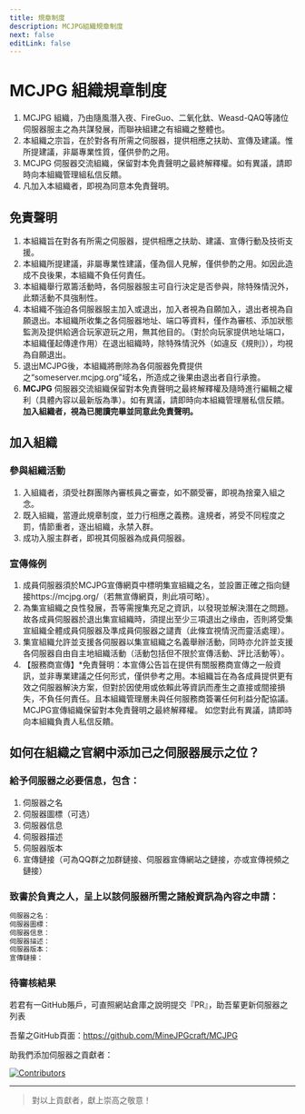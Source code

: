 ```yaml
---
title: 規章制度
description: MCJPG組織規章制度
next: false
editLink: false
---
```

# MCJPG 組織規章制度
1. MCJPG 組織，乃由隨風潛入夜、FireGuo、二氧化鈦、Weasd-QAQ等諸位伺服器服主之為共謀發展，而聯袂組建之有組織之整體也。
2. 本組織之宗旨，在於對各有所需之伺服器，提供相應之扶助、宣傳及建議。惟所提建議，非屬專業性質，僅供參酌之用。
3. MCJPG 伺服器交流組織，保留對本免責聲明之最終解釋權。如有異議，請即時向本組織管理組私信反饋。
4. 凡加入本組織者，即視為同意本免責聲明。

## 免責聲明
1. 本組織旨在對各有所需之伺服器，提供相應之扶助、建議、宣傳行動及技術支援。
2. 本組織所提建議，非屬專業性建議，僅為個人見解，僅供參酌之用。如因此造成不良後果，本組織不負任何責任。
3. 本組織舉行眾籌活動時，各伺服器服主可自行決定是否參與，除特殊情況外，此類活動不具強制性。
4. 本組織不強迫各伺服器服主加入或退出，加入者視為自願加入，退出者視為自願退出。本組織所收集之各伺服器地址、端口等資料，僅作為審核、添加狀態監測及提供給適合玩家遊玩之用，無其他目的。（對於向玩家提供地址端口，本組織僅起傳達作用）在退出組織時，除特殊情況外（如違反《規則》），均視為自願退出。
5. 退出MCJPG後，本組織將刪除為各伺服器免費提供之“someserver.mcjpg.org”域名，所造成之後果由退出者自行承擔。
6. **MCJPG** 伺服器交流組織保留對本免責聲明之最終解釋權及隨時進行編輯之權利（具體內容以最新版為準）。如有異議，請即時向本組織管理層私信反饋。
**加入組織者，視為已閱讀完畢並同意此免責聲明。**

## 加入組織

### 參與組織活動

1. 入組織者，須受社群團隊內審核員之審查，如不願受審，即視為捨棄入組之念。  
2. 既入組織，當遵此規章制度，並力行相應之義務。違規者，將受不同程度之罰，情節重者，逐出組織，永禁入群。  
3. 成功入服主群者，即視其伺服器為成員伺服器。

### 宣傳條例

1. 成員伺服器須於MCJPG宣傳網頁中標明集宣組織之名，並設置正確之指向鏈接https://mcjpg.org/（若無宣傳網頁，則此項可略）。
2. 為集宣組織之良性發展，吾等需搜集充足之資訊，以發現並解決潛在之問題。故各成員伺服器於退出集宣組織時，須提出至少三項退出之缘由，否則將受集宣組織全體成員伺服器及準成員伺服器之譴責（此條宜視情況而靈活處理）。
3. 集宣組織允許並支援各伺服器以集宣組織之名義舉辦活動，同時亦允許並支援各伺服器自由自主地組織活動（活動包括但不限於宣傳活動、評比活動等）。  
4. 【服務商宣傳】*免責聲明：本宣傳公告旨在提供有關服務商宣傳之一般資訊，並非專業建議之任何形式，僅供參考之用。本組織旨在為各成員提供更有效之伺服器解決方案，但對於因使用或依賴此等資訊而產生之直接或間接損失，不負任何責任。且本組織管理層未與任何服務商簽署任何利益分配協議。MCJPG宣傳組織保留對本免責聲明之最終解釋權。
如您對此有異議，請即時向本組織負責人私信反饋。



## 如何在組織之官網中添加己之伺服器展示之位？

###  給予伺服器之必要信息，包含：

  1. 伺服器之名
  2. 伺服器圖標（可选）
  3. 伺服器信息
  4. 伺服器描述
  5. 伺服器版本
  6. 宣傳鏈接（可為QQ群之加群鏈接、伺服器宣傳網站之鏈接，亦或宣傳視頻之鏈接）

###  致書於負責之人，呈上以該伺服器所需之諸般資訊為內容之申請：

``` txt
伺服器之名：
伺服器圖標：
伺服器信息：
伺服器描述：
伺服器版本：
宣傳鏈接：
```

### 待審核結果

  若君有一GitHub賬戶，可直照網站倉庫之說明提交『PR』，助吾輩更新伺服器之列表

吾輩之GitHub頁面：https://github.com/MineJPGcraft/MCJPG

助我們添加伺服器之貢獻者：

<a href="https://github.com/ZhuYuxuan9302/MCJPG/graphs/contributors">
  <img src="https://contrib.rocks/image?repo=ZhuYuxuan9302/MCJPG" alt="Contributors"/>
</a>

---------

>對以上貢獻者，獻上崇高之敬意！
